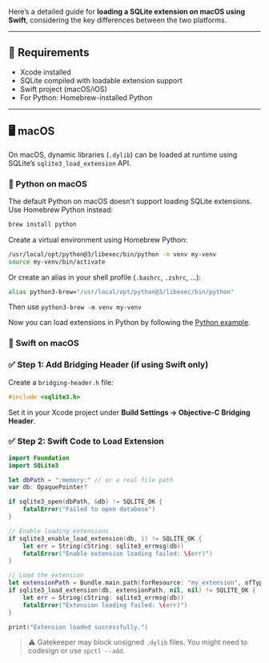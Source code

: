 Here’s a detailed guide for **loading a SQLite extension on macOS using Swift**, considering the key differences between the two platforms.

---

## 🔧 Requirements

- Xcode installed
- SQLite compiled with loadable extension support
- Swift project (macOS/iOS)
- For Python: Homebrew-installed Python

---

## 🖥️ macOS

On macOS, dynamic libraries (`.dylib`) can be loaded at runtime using SQLite’s `sqlite3_load_extension` API.

### 🐍 Python on macOS

The default Python on macOS doesn't support loading SQLite extensions. Use Homebrew Python instead:

```bash
brew install python
```

Create a virtual environment using Homebrew Python:

```bash
/usr/local/opt/python@3/libexec/bin/python -m venv my-venv
source my-venv/bin/activate
```

Or create an alias in your shell profile (`.bashrc`, `.zshrc`, ...):

```bash
alias python3-brew="/usr/local/opt/python@3/libexec/bin/python"
```

Then use `python3-brew -m venv my-venv`

Now you can load extensions in Python by following the [Python example](examples/python).


### 🦉 Swift on macOS

### ✅ Step 1: Add Bridging Header (if using Swift only)

Create a `bridging-header.h` file:

```c
#include <sqlite3.h>
```

Set it in your Xcode project under **Build Settings → Objective-C Bridging Header**.

### ✅ Step 2: Swift Code to Load Extension

```swift
import Foundation
import SQLite3

let dbPath = ":memory:" // or a real file path
var db: OpaquePointer?

if sqlite3_open(dbPath, &db) != SQLITE_OK {
    fatalError("Failed to open database")
}

// Enable loading extensions
if sqlite3_enable_load_extension(db, 1) != SQLITE_OK {
    let err = String(cString: sqlite3_errmsg(db))
    fatalError("Enable extension loading failed: \(err)")
}

// Load the extension
let extensionPath = Bundle.main.path(forResource: "my_extension", ofType: "dylib")!
if sqlite3_load_extension(db, extensionPath, nil, nil) != SQLITE_OK {
    let err = String(cString: sqlite3_errmsg(db))
    fatalError("Extension loading failed: \(err)")
}

print("Extension loaded successfully.")
```

> ⚠️ Gatekeeper may block unsigned `.dylib` files. You might need to codesign or use `spctl --add`.

